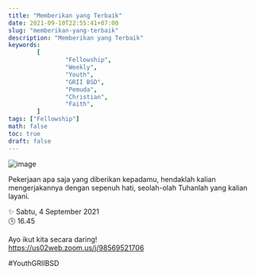 ```yaml
---
title: "Memberikan yang Terbaik"
date: 2021-09-10T22:55:41+07:00
slug: "memberikan-yang-terbaik"
description: "Memberikan yang Terbaik"
keywords:
        [
                "Fellowship",
                "Weekly",
                "Youth",
                "GRII BSD",
                "Pemuda",
                "Christian",
                "Faith",
        ]
tags: ["Fellowship"]
math: false
toc: true
draft: false
---
```


![image](/images/events/20210911.jpeg)

Pekerjaan apa saja yang diberikan kepadamu, hendaklah kalian mengerjakannya
dengan sepenuh hati, seolah-olah Tuhanlah yang kalian layani.

✨ Sabtu, 4 September 2021\
🕓 16.45

Ayo ikut kita secara daring!\
https://us02web.zoom.us/j/98569521706

#YouthGRIIBSD
